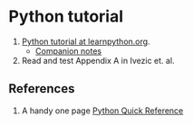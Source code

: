 # Python tutorial

1. [Python tutorial at learnpython.org](http://www.learnpython.org).
    - [Companion notes](http://user.physics.unc.edu/~sheila/tutorials/CompanionLearnPythonOrg.pdf)
2. Read and test Appendix A in Ivezic et. al.

## References

1. A handy one page [Python Quick Reference](http://user.physics.unc.edu/~sheila/PythonQuickReference.pdf)
